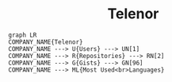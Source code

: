<h1 align="center">Telenor</h1>

```mermaid
graph LR
COMPANY_NAME{Telenor}
COMPANY_NAME ---> U{Users} ---> UN[1]
COMPANY_NAME ---> R{Repositories} ---> RN[2]
COMPANY_NAME ---> G{Gists} ---> GN[96]
COMPANY_NAME ---> ML{Most Used<br>Languages}
```
